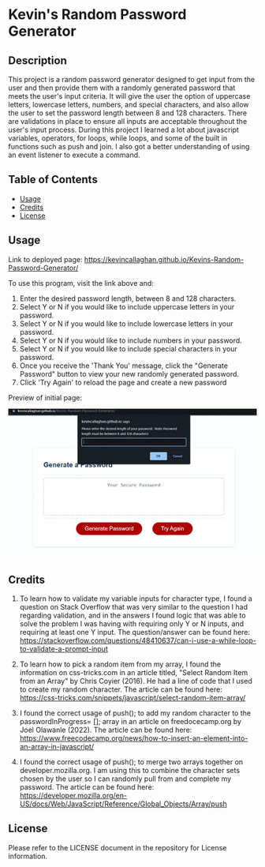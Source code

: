 # Kevin's Random Password Generator

## Description

This project is a random password generator designed to get input from the user and then provide them with a randomly generated password that meets the user's input criteria.  It will give the user the option of uppercase letters, lowercase letters, numbers, and special characters, and also allow the user to set the password length between 8 and 128 characters.  There are validations in place to ensure all inputs are acceptable throughout the user's input process.  During this project I learned a lot about javascript variables, operators, for loops, while loops, and some of the built in functions such as push and join.  I also got a better understanding of using an event listener to execute a command.


## Table of Contents

- [Usage](#usage)
- [Credits](#credits)
- [License](#license)


## Usage

Link to deployed page: https://kevincallaghan.github.io/Kevins-Random-Password-Generator/ 

To use this program, visit the link above and:

1. Enter the desired password length, between 8 and 128 characters.
2. Select Y or N if you would like to include uppercase letters in your password.
3. Select Y or N if you would like to include lowercase letters in your password.
4. Select Y or N if you would like to include numbers in your password.
5. Select Y or N if you would like to include special characters in your password.
6. Once you receive the 'Thank You' message, click the "Generate Password" button to view your new randomly generated password.
7. Click 'Try Again' to reload the page and create a new password


Preview of initial page:

 ![Password Generator Initial Prompt](Assets/images/README-SCREENSHOT.jpg) 


## Credits

1. To learn how to validate my variable inputs for character type, I found a question on Stack Overflow that was very similar to the question I had regarding validation, and in the answers I found logic that was able to solve the problem I was having with requiring only Y or N inputs, and requiring at least one Y input.  The question/answer can be found here: https://stackoverflow.com/questions/48410637/can-i-use-a-while-loop-to-validate-a-prompt-input 

2. To learn how to pick a random item from my array, I found the information on css-tricks.com in an article titled, "Select Random Item from an Array" by Chris Coyier (2016).  He had a line of code that I used to create my random character.  The article can be found here: https://css-tricks.com/snippets/javascript/select-random-item-array/ 

3. I found the correct usage of push(); to add my random character to the passwordInProgress= []; array in an article on freedocecamp.org by Joel Olawanle (2022).  The article can be found here: https://www.freecodecamp.org/news/how-to-insert-an-element-into-an-array-in-javascript/ 

4. I found the correct usage of push(); to merge two arrays together on developer.mozilla.org.  I am using this to combine the character sets chosen by the user so I can randomly pull from and complete my password.  The article can be found here: https://developer.mozilla.org/en-US/docs/Web/JavaScript/Reference/Global_Objects/Array/push 


## License

Please refer to the LICENSE document in the repository for License information.
